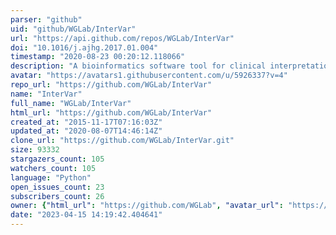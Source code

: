 ```yaml
---
parser: "github"
uid: "github/WGLab/InterVar"
url: "https://api.github.com/repos/WGLab/InterVar"
doi: "10.1016/j.ajhg.2017.01.004"
timestamp: "2020-08-23 00:20:12.118066"
description: "A bioinformatics software tool for clinical interpretation of genetic variants by the 2015 ACMG-AMP guideline"
avatar: "https://avatars1.githubusercontent.com/u/5926337?v=4"
repo_url: "https://github.com/WGLab/InterVar"
name: "InterVar"
full_name: "WGLab/InterVar"
html_url: "https://github.com/WGLab/InterVar"
created_at: "2015-11-17T07:16:03Z"
updated_at: "2020-08-07T14:46:14Z"
clone_url: "https://github.com/WGLab/InterVar.git"
size: 93332
stargazers_count: 105
watchers_count: 105
language: "Python"
open_issues_count: 23
subscribers_count: 26
owner: {"html_url": "https://github.com/WGLab", "avatar_url": "https://avatars1.githubusercontent.com/u/5926337?v=4", "login": "WGLab", "type": "Organization"}
date: "2023-04-15 14:19:42.404641"
---
```

